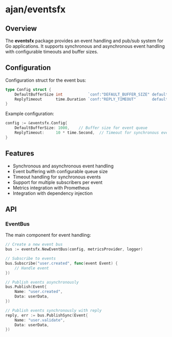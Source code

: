 # ajan/eventsfx

## Overview

The **eventsfx** package provides an event handling and pub/sub system for Go applications. It supports synchronous and asynchronous event handling with configurable timeouts and buffer sizes.

## Configuration

Configuration struct for the event bus:

```go
type Config struct {
    DefaultBufferSize int           `conf:"DEFAULT_BUFFER_SIZE" default:"100"`
    ReplyTimeout      time.Duration `conf:"REPLY_TIMEOUT"       default:"5s"`
}
```

Example configuration:
```go
config := &eventsfx.Config{
    DefaultBufferSize: 1000,    // Buffer size for event queue
    ReplyTimeout:     10 * time.Second,  // Timeout for synchronous event replies
}
```

## Features

- Synchronous and asynchronous event handling
- Event buffering with configurable queue size
- Timeout handling for synchronous events
- Support for multiple subscribers per event
- Metrics integration with Prometheus
- Integration with dependency injection

## API

### EventBus

The main component for event handling:

```go
// Create a new event bus
bus := eventsfx.NewEventBus(config, metricsProvider, logger)

// Subscribe to events
bus.Subscribe("user.created", func(event Event) {
    // Handle event
})

// Publish events asynchronously
bus.Publish(Event{
    Name: "user.created",
    Data: userData,
})

// Publish events synchronously with reply
reply, err := bus.PublishSync(Event{
    Name: "user.validate",
    Data: userData,
})
```
